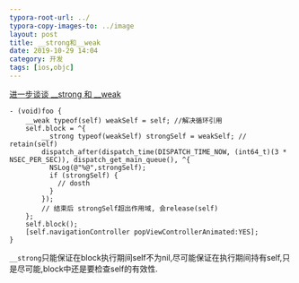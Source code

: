 ```yaml
---
typora-root-url: ../
typora-copy-images-to: ../image
layout: post
title: __strong和__weak
date: 2019-10-29 14:04
category: 开发
tags: [ios,objc]
---
```




[进一步谈谈 __strong 和 __weak](https://ziecho.com/post/ios/2015-09-02)

```objc
- (void)foo {
    __weak typeof(self) weakSelf = self; //解决循环引用
    self.block = ^{
        __strong typeof(weakSelf) strongSelf = weakSelf; // retain(self)
        dispatch_after(dispatch_time(DISPATCH_TIME_NOW, (int64_t)(3 * NSEC_PER_SEC)), dispatch_get_main_queue(), ^{
          NSLog(@"%@",strongSelf);
          if (strongSelf) {
            // dosth
          }
        });
      	// 结束后 strongSelf超出作用域, 会release(self)
    };
    self.block();
    [self.navigationController popViewControllerAnimated:YES];
}
```

`__strong`只能保证在block执行期间self不为nil,尽可能保证在执行期间持有self,只是尽可能,block中还是要检查self的有效性.


